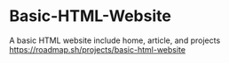 # Basic-HTML-Website
A basic HTML website include home, article, and projects
https://roadmap.sh/projects/basic-html-website
